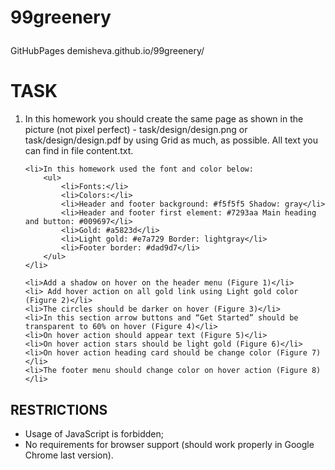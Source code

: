 # 99greenery</p>

<p> GitHubPages <a href='https://demisheva.github.io/99greenery/'></a>demisheva.github.io/99greenery/</p>

<h1>TASK</h1></p>
<ol>
    <li>In this homework you should create the same page as shown in the picture (not pixel perfect) - task/design/design.png or task/design/design.pdf by using Grid as much, as possible. All text you can find in file content.txt.</li>

    <li>In this homework used the font and color below:
        <ul>
            <li>Fonts:</li>
            <li>Colors:</li>
            <li>Header and footer background: #f5f5f5 Shadow: gray</li>
            <li>Header and footer first element: #7293aa Main heading and button: #009697</li>
            <li>Gold: #a5823d</li>
            <li>Light gold: #e7a729 Border: lightgray</li>
            <li>Footer border: #dad9d7</li>
        </ul>
    </li>

    <li>Add a shadow on hover on the header menu (Figure 1)</li>
    <li> Add hover action on all gold link using Light gold color (Figure 2)</li>
    <li>The circles should be darker on hover (Figure 3)</li>
    <li>In this section arrow buttons and “Get Started” should be transparent to 60% on hover (Figure 4)</li>
    <li>On hover action should appear text (Figure 5)</li>
    <li>On hover action stars should be light gold (Figure 6)</li>
    <li>On hover action heading card should be change color (Figure 7)</li>
    <li>The footer menu should change color on hover action (Figure 8)</li>
</ol>

<h2>RESTRICTIONS</h2>
<ul>
    <li>Usage of JavaScript is forbidden;</li>
    <li>No requirements for browser support (should work properly in Google Chrome last
    version).</li>
  <ul>
